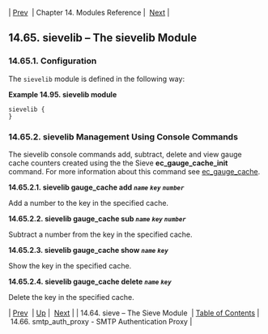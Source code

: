 | [Prev](modules.sieve)  | Chapter 14. Modules Reference |  [Next](modules.smtp_auth_proxy.php) |

## 14.65. sievelib – The sievelib Module

<a class="indexterm" name="idp21329536"></a>
### 14.65.1. Configuration

The `sievelib` module is defined in the following way:

<a name="idp21333440"></a>

**Example 14.95. sievelib module**

```
sievelib {
}
```

### 14.65.2. sievelib Management Using Console Commands

The sievelib console commands add, subtract, delete and view gauge cache counters created using the the Sieve **ec_gauge_cache_init** command. For more information about this command see [ec_gauge_cache](sieve.ref.ec_gauge_cache "ec_gauge_cache").

**14.65.2.1. sievelib gauge_cache add *`name`* *`key`* *`number`***

Add a number to the key in the specified cache.

**14.65.2.2. sievelib gauge_cache sub *`name`* *`key`* *`number`***

Subtract a number from the key in the specified cache.

**14.65.2.3. sievelib gauge_cache show *`name`* *`key`***

Show the key in the specified cache.

**14.65.2.4. sievelib gauge_cache delete *`name`* *`key`***

Delete the key in the specified cache.

| [Prev](modules.sieve)  | [Up](modules.php) |  [Next](modules.smtp_auth_proxy.php) |
| 14.64. sieve – The Sieve Module  | [Table of Contents](index) |  14.66. smtp_auth_proxy - SMTP Authentication Proxy |

